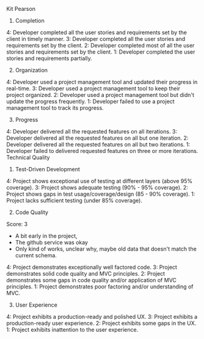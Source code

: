 Kit Pearson

1. Completion

4: Developer completed all the user stories and requirements set by the client in timely manner.
3: Developer completed all the user stories and requirements set by the client.
2: Developer completed most of all the user stories and requirements set by the client.
1: Developer completed the user stories and requirements partially.

2. Organization

4: Developer used a project management tool and updated their progress in real-time.
3: Developer used a project management tool to keep their project organized.
2: Developer used a project management tool but didn't update the progress frequently.
1: Developer failed to use a project management tool to track its progress.

3. Progress

4: Developer delivered all the requested features on all iterations.
3: Developer delivered all the requested features on all but one iteration.
2: Developer delivered all the requested features on all but two iterations.
1: Developer failed to delivered requested features on three or more iterations.
Technical Quality

1. Test-Driven Development

4: Project shows exceptional use of testing at different layers (above 95% coverage).
3: Project shows adequate testing (90% - 95% coverage).
2: Project shows gaps in test usage/coverage/design (85 - 90% coverage).
1: Project lacks sufficient testing (under 85% coverage).

2. Code Quality

Score: 3

* A bit early in the project,
* The github service was okay
* Only kind of works, unclear why, maybe old data that doesn't match the current schema.

4: Project demonstrates exceptionally well factored code.
3: Project demonstrates solid code quality and MVC principles.
2: Project demonstrates some gaps in code quality and/or application of MVC principles.
1: Project demonstrates poor factoring and/or understanding of MVC.

3. User Experience

4: Project exhibits a production-ready and polished UX.
3: Project exhibits a production-ready user experience.
2: Project exhibits some gaps in the UX.
1: Project exhibits inattention to the user experience.

